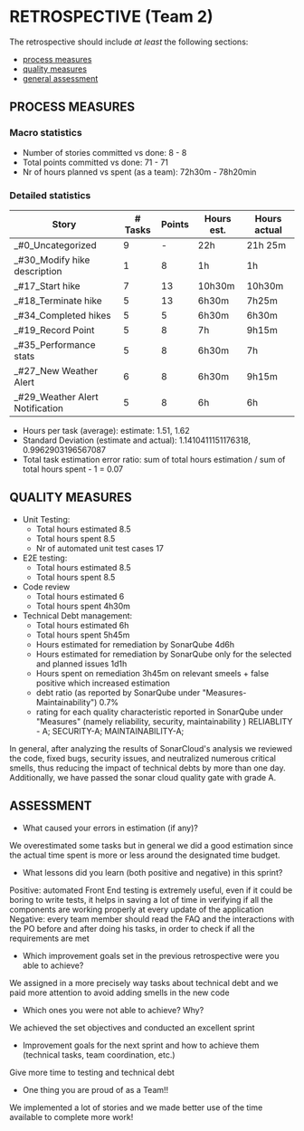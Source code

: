 RETROSPECTIVE (Team 2)
=====================================

The retrospective should include _at least_ the following
sections:

- [process measures](#process-measures)
- [quality measures](#quality-measures)
- [general assessment](#assessment)

## PROCESS MEASURES 

### Macro statistics

- Number of stories committed vs done: 8 - 8
- Total points committed vs done: 71 - 71  
- Nr of hours planned vs spent (as a team): 72h30m - 78h20min



### Detailed statistics

| Story  | # Tasks | Points | Hours est. | Hours actual |
|--------|---------|--------|------------|--------------|
| _#0_Uncategorized              |  9       |    -   |      22h      |       21h 25m       |
| _#30_Modify hike description   | 1         |   8    |    1h        |    1h        |  
| _#17_Start hike   | 7         |   13    |    10h30m        |    10h30m       |  
| _#18_Terminate hike   | 5         |   13    |    6h30m        |    7h25m       |  
| _#34_Completed hikes   | 5         |   5    |    6h30m        |    6h30m       | 
| _#19_Record Point   | 5         |   8    |    7h       |    9h15m       | 
| _#35_Performance stats  | 5         |   8    |    6h30m        |    7h       | 
| _#27_New Weather Alert  | 6         |   8    |    6h30m       |    9h15m       | 
| _#29_Weather Alert Notification  | 5         |   8    |    6h       |    6h       | 




- Hours per task (average): estimate: 1.51, 1.62
- Standard Deviation (estimate and actual):  1.1410411151176318, 0.9962903196567087
- Total task estimation error ratio: sum of total hours estimation / sum of total hours spent - 1 = 0.07

  
## QUALITY MEASURES 

- Unit Testing:
  - Total hours estimated 8.5
  - Total hours spent 8.5
  - Nr of automated unit test cases 17
- E2E testing:
  - Total hours estimated 8.5
  - Total hours spent 8.5
- Code review 
  - Total hours estimated 6
  - Total hours spent 4h30m
- Technical Debt management:
  - Total hours estimated 6h
  - Total hours spent 5h45m
  - Hours estimated for remediation by SonarQube 4d6h 
  - Hours estimated for remediation by SonarQube only for the selected and planned issues 1d1h
  - Hours spent on remediation 3h45m on relevant smeels + false positive which increased estimation
  - debt ratio (as reported by SonarQube under "Measures-Maintainability") 0.7%
  - rating for each quality characteristic reported in SonarQube under "Measures" (namely reliability, security, maintainability ) 
  RELIABLITY - A; SECURITY-A; MAINTAINABILITY-A;
  

In general, after analyzing the results of SonarCloud's analysis we reviewed the code, fixed bugs, security issues, and neutralized numerous critical smells, thus reducing the impact of technical debts by more than one day.
Additionally, we have passed the sonar cloud quality gate with grade A.


## ASSESSMENT

- What caused your errors in estimation (if any)?

 We overestimated some tasks but in general we did a good estimation since the actual time spent is more or less around the designated time budget.

- What lessons did you learn (both positive and negative) in this sprint?

Positive: automated Front End testing is extremely useful, even if it could be boring to write tests, it helps in saving a lot of time in verifying if all the components are working properly at every update of the application
Negative: every team member should read the FAQ and the interactions with the PO before and after doing his tasks, in order to check if all the requirements are met

- Which improvement goals set in the previous retrospective were you able to achieve? 

We assigned in a more precisely way tasks about technical debt and we paid more attention to avoid adding smells in the new code

- Which ones you were not able to achieve? Why?

We achieved the set objectives and conducted an excellent sprint

- Improvement goals for the next sprint and how to achieve them (technical tasks, team coordination, etc.)

Give more time to testing and technical debt
  

- One thing you are proud of as a Team!!

We implemented a lot of stories and we made better use of the time available to complete more work!
